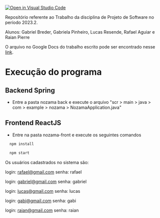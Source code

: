[![Open in Visual Studio Code](https://classroom.github.com/assets/open-in-vscode-718a45dd9cf7e7f842a935f5ebbe5719a5e09af4491e668f4dbf3b35d5cca122.svg)](https://classroom.github.com/online_ide?assignment_repo_id=11907281&assignment_repo_type=AssignmentRepo)

Repositório referente ao Trabalho da disciplina de Projeto de Software no período 2023.2.

Alunos: Gabriel Breder, Gabriela Pinheiro, Lucas Resende, Rafael Aguiar e Raian Pierre

O arquivo no Google Docs do trabalho escrito pode ser encontrado nesse [link](https://docs.google.com/document/d/1J7rvrno4a1jZciDY2p-RtBa2dM4BiyEKuyY2MKS0eQs/edit?usp=sharing).[]()

# Execução do programa

## Backend Spring

- Entre a pasta nozama back e execute o arquivo "scr > main > java > com > example > nozama > NozamaApplication.java"

## Frontend ReactJS

- Entre na pasta nozama-front e execute os seguintes comandos

```JavaScript
  npm install
```

```JavaScript
  npm start
```

Os usuários cadastrados no sistema são:

login: rafael@gmail.com
senha: rafael

login: gabriel@gmail.com
senha: gabriel

login: lucas@gmail.com
senha: lucas

login: gabi@gmail.com
senha: gabi

login: raian@gmail.com
senha: raian

